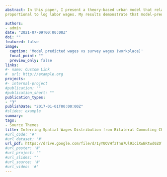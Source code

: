 ```yaml
---
abstract: In this paper, I present a theory-based urban model that relates commuting choices with the spatial distribution of wages, and estimate such relationship using French commuting and socio-economic data at the municipal level. The model implies a commuting gravity equation whose workplace fixed effects are
proportional to log labor wages. My results demonstrate that model-predicted workplace wages account for 42 percent of the variation in workplace wages, outperforming traditional predictors. Model-predicted residential wages account for 30 percent of the variation in residential wages, on par with traditional predictors. I further explore under what conditions residential wages have better prediction power and find that the model predicts better for bigger municipalities in terms of employment or density. With a Monte Carlo simulation, I corroborate my empirical findings by showing the model’s prediction power for residential wages is higher for municipalities with a large number of inbound workers.

authors:
- admin
date: "2021-07-09T00:00:00Z"
doi: ""
featured: false
image:
  caption: 'Model predicted wages vs survey wages (workplace)'
  focal_point: ""
  preview_only: false
links:
#- name: Custom Link
#  url: http://example.org
projects:
#- internal-project
#publication: ""
#publication_short: ""
publication_types:
- "3"
publishDate: "2017-01-01T00:00:00Z"
#slides: example
summary: 
tags:
- Source Themes
title: Inferring Spatial Wages Distribution from Bilateral Commuting Choices in France
#url_code: '#'
#url_dataset: '#'
url_pdf: https://drive.google.com/file/d/1yYUOVHfzTnW7Ul9IciXwBRtwd0ZOTVUG/view?usp=sharing
#url_poster: '#'
#url_project: ""
#url_slides: ""
#url_source: '#'
#url_video: '#'
---
```



